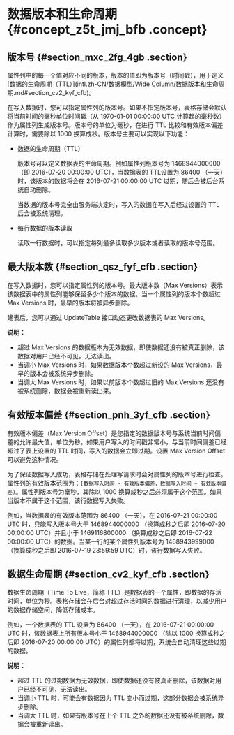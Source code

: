 # 数据版本和生命周期 {#concept_z5t_jmj_bfb .concept}

## 版本号 {#section_mxc_2fg_4gb .section}

属性列中的每一个值对应不同的版本，版本的值即为版本号（时间戳），用于定义[数据的生命周期（TTL）](intl.zh-CN/数据模型/Wide Column/数据版本和生命周期.md#section_cv2_kyf_cfb)。

在写入数据时，您可以指定属性列的版本号。如果不指定版本号，表格存储会默认将当前时间的毫秒单位时间戳（从 1970-01-01 00:00:00 UTC 计算起的毫秒数）作为属性列生成版本号。版本号的单位为毫秒，在进行 TTL 比较和有效版本偏差计算时，需要除以 1000 换算成秒。版本号主要可以实现以下功能：

-   数据的生命周期（TTL）

    版本号可以定义数据表的生命周期。例如属性列版本号为 1468944000000 （即 2016-07-20 00:00:00 UTC），当数据表的 TTL设置为 86400 （一天）时，该版本的数据将会在 2016-07-21 00:00:00 UTC 过期，随后会被后台系统自动删除。

    当数据的版本号完全由服务端决定时，写入的数据在写入后经过设置的 TTL 后会被系统清理。

-   每行数据的版本读取

    读取一行数据时，可以指定每列最多读取多少版本或者读取的版本号范围。


## 最大版本数 {#section_qsz_fyf_cfb .section}

在写入数据时，您可以指定属性列的版本号。最大版本数（Max Versions）表示该数据表中的属性列能够保留多少个版本的数据。当一个属性列的版本个数超过 Max Versions 时，最早的版本将被异步删除。

建表后，您可以通过 UpdateTable 接口动态更改数据表的 Max Versions。

**说明：** 

-   超过 Max Versions 的数据版本为无效数据，即使数据还没有被真正删除，该数据对用户已经不可见，无法读出。
-   当调小 Max Versions 时，如果数据版本个数超过新设的 Max Versions，最早的版本会被系统异步删除。
-   当调大 Max Versions 时，如果以前版本个数超过旧的 Max Versions 还没有被系统删除，数据会被重新读出来。

## 有效版本偏差 {#section_pnh_3yf_cfb .section}

有效版本偏差（Max Version Offset）是您指定的数据版本号与系统当前时间偏差的允许最大值，单位为秒。如果用户写入的时间戳非常小，与当前时间偏差已经超过了表上设置的 TTL 时间，写入的数据会立即过期。设置 Max Version Offset 可以避免这种情况。

为了保证数据写入成功，表格存储在处理写请求时会对属性列的版本号进行检查。属性列的有效版本范围为：`[数据写入时间 - 有效版本偏差，数据写入时间 + 有效版本偏差)`。属性列版本号为毫秒，其除以 1000 换算成秒之后必须属于这个范围。如果当版本不属于这个范围，该行数据写入失败。

例如，当数据表的有效版本范围为 86400 （一天），在 2016-07-21 00:00:00 UTC 时，只能写入版本号大于 1468944000000 （换算成秒之后即 2016-07-20 00:00:00 UTC）并且小于 1469116800000 （换算成秒之后即 2016-07-22 00:00:00 UTC）的数据。当某一行的某个属性列版本号为 1468943999000 （换算成秒之后即 2016-07-19 23:59:59 UTC）时，该行数据写入失败。

## 数据生命周期 {#section_cv2_kyf_cfb .section}

数据生命周期（Time To Live，简称 TTL）是数据表的一个属性，即数据的存活时间，单位为秒。表格存储会在后台对超过存活时间的数据进行清理，以减少用户的数据存储空间，降低存储成本。

例如，一个数据表的 TTL 设置为 86400 （一天），在 2016-07-21 00:00:00 UTC 时，该数据表上所有版本号小于 1468944000000 （除以 1000 换算成秒之后即 2016-07-20 00:00:00 UTC）的属性列都将过期，系统会自动清理这些过期的数据。

**说明：** 

-   超过 TTL 的过期数据为无效数据，即使数据还没有被真正删除，该数据对用户已经不可见，无法读出。
-   当调小 TTL 时，可能会有数据因为 TTL 变小而过期，这部分数据会被系统异步删除。
-   当调大 TTL 时，如果有版本号在上个 TTL 之外的数据还没有被系统删除，数据会被重新读出。

